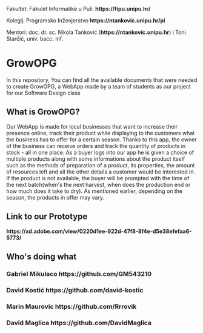 <p>Fakultet: Fakulet Informatike u Puli: <strong>https://fipu.unipu.hr/</strong></p>
<p>Kolegij: Programsko Inženjerstvo  <strong>https://ntankovic.unipu.hr/pi</strong></p>
<p>Mentori: doc. dr. sc. Nikola Tanković (<strong>https://ntankovic.unipu.hr</strong>) i Toni Starčić, univ. bacc. inf.</p>

<h1>GrowOPG</h1>
In this repository, You can find all the available documents that were needed to create GrowOPG, a WebApp made by a team of students as our project for our Software Design class


<h2>What is GrowOPG?</h2>
Our WebApp is made for local businesses that want to increase their presence online, track their product while displaying to the customers what the business has to offer for a certain season. Thanks to  this app, the owner of the business can receive orders and track the quantity of products in stock - all in one place. As a buyer logs into our app he is given a choice of multiple products along with some informations about the product itself such as the methods of preparation of a product, its properties, the amount of resources left and all the other details a customer would be interested in. If the product is not available, the buyer will be prompted with the time of the next batch(when's the next harvest, when does the  production end or how much does it take to dry). As mentioned earlier, depending on the season, the products in offer may vary.

<h2>Link to our Prototype</h2>
<strong>https://xd.adobe.com/view/0220d1ee-922d-47f8-8f4e-d5e38efefaa6-5773/</strong>

<h2>Who's doing what</h2>
<h3>Gabriel Mikulaco <strong>https://github.com/GM543210</strong></h3>
<p> </p>

<h3>David Kostić <strong>https://github.com/david-kostic</strong></h3>
<p> </p>

<h3>Marin Maurovic <strong>https://github.com/Rrrovik</strong></h3>
<p> </p>

<h3>David Maglica <strong>https://github.com/DavidMaglica</strong></h3>
<p> </p>
